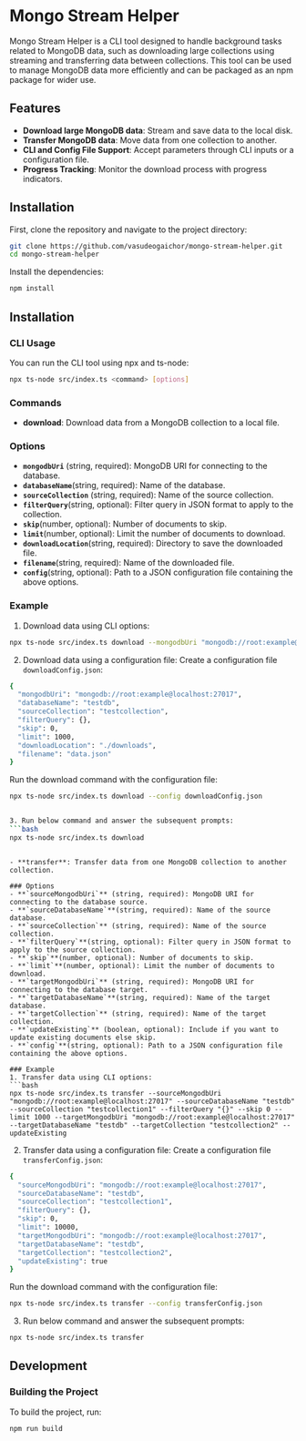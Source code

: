 # Mongo Stream Helper

Mongo Stream Helper is a CLI tool designed to handle background tasks related to MongoDB data, such as downloading large collections using streaming and transferring data between collections. This tool can be used to manage MongoDB data more efficiently and can be packaged as an npm package for wider use.

## Features

- **Download large MongoDB data**: Stream and save data to the local disk.
- **Transfer MongoDB data**: Move data from one collection to another.
- **CLI and Config File Support**: Accept parameters through CLI inputs or a configuration file.
- **Progress Tracking**: Monitor the download process with progress indicators.

## Installation

First, clone the repository and navigate to the project directory:

```bash
git clone https://github.com/vasudeogaichor/mongo-stream-helper.git
cd mongo-stream-helper
```
Install the dependencies:
```bash
npm install
```

## Installation
### CLI Usage
You can run the CLI tool using npx and ts-node:
```bash
npx ts-node src/index.ts <command> [options]
```

### Commands

- **download**: Download data from a MongoDB collection to a local file.

### Options
- **`mongodbUri`** (string, required): MongoDB URI for connecting to the database.
- **`databaseName`**(string, required): Name of the database.
- **`sourceCollection`** (string, required): Name of the source collection.
- **`filterQuery`**(string, optional): Filter query in JSON format to apply to the collection.
- **`skip`**(number, optional): Number of documents to skip.
- **`limit`**(number, optional): Limit the number of documents to download.
- **`downloadLocation`**(string, required): Directory to save the downloaded file.
- **`filename`**(string, required): Name of the downloaded file.
- **`config`**(string, optional): Path to a JSON configuration file containing the above options.

### Example
1. Download data using CLI options:
```bash
npx ts-node src/index.ts download --mongodbUri "mongodb://root:example@localhost:27017" --databaseName "testdb" --sourceCollection "testcollection" --filterQuery "{}" --skip 0 --limit 1000 --downloadLocation "home/username/Downloads" --filename "data.json"
```

2. Download data using a configuration file:
Create a configuration file `downloadConfig.json`:

```bash
{
  "mongodbUri": "mongodb://root:example@localhost:27017",
  "databaseName": "testdb",
  "sourceCollection": "testcollection",
  "filterQuery": {},
  "skip": 0,
  "limit": 1000,
  "downloadLocation": "./downloads",
  "filename": "data.json"
}
```
Run the download command with the configuration file:
```bash
npx ts-node src/index.ts download --config downloadConfig.json


3. Run below command and answer the subsequent prompts:
```bash
npx ts-node src/index.ts download
```
```

- **transfer**: Transfer data from one MongoDB collection to another collection.

### Options
- **`sourceMongodbUri`** (string, required): MongoDB URI for connecting to the database source.
- **`sourceDatabaseName`**(string, required): Name of the source database.
- **`sourceCollection`** (string, required): Name of the source collection.
- **`filterQuery`**(string, optional): Filter query in JSON format to apply to the source collection.
- **`skip`**(number, optional): Number of documents to skip.
- **`limit`**(number, optional): Limit the number of documents to download.
- **`targetMongodbUri`** (string, required): MongoDB URI for connecting to the database target.
- **`targetDatabaseName`**(string, required): Name of the target database.
- **`targetCollection`** (string, required): Name of the target collection.
- **`updateExisting`** (boolean, optional): Include if you want to update existing documents else skip.
- **`config`**(string, optional): Path to a JSON configuration file containing the above options.

### Example
1. Transfer data using CLI options:
```bash
npx ts-node src/index.ts transfer --sourceMongodbUri "mongodb://root:example@localhost:27017" --sourceDatabaseName "testdb" --sourceCollection "testcollection1" --filterQuery "{}" --skip 0 --limit 1000 --targetMongodbUri "mongodb://root:example@localhost:27017" --targetDatabaseName "testdb" --targetCollection "testcollection2" --updateExisting
```

2. Transfer data using a configuration file:
Create a configuration file `transferConfig.json`:

```bash
{
  "sourceMongodbUri": "mongodb://root:example@localhost:27017",
  "sourceDatabaseName": "testdb",
  "sourceCollection": "testcollection1",
  "filterQuery": {},
  "skip": 0,
  "limit": 10000,
  "targetMongodbUri": "mongodb://root:example@localhost:27017",
  "targetDatabaseName": "testdb",
  "targetCollection": "testcollection2",
  "updateExisting": true
}
```
Run the download command with the configuration file:
```bash
npx ts-node src/index.ts transfer --config transferConfig.json
```

3. Run below command and answer the subsequent prompts:
```bash
npx ts-node src/index.ts transfer
```

## Development
### Building the Project
To build the project, run:
```bash
npm run build
```